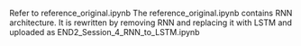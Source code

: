 Refer to reference_original.ipynb
The reference_original.ipynb contains RNN architecture. It is rewritten by removing RNN and replacing it with LSTM and uploaded as END2_Session_4_RNN_to_LSTM.ipynb

